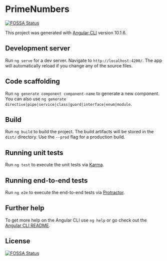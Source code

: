# PrimeNumbers
[![FOSSA Status](https://app.fossa.com/api/projects/git%2Bgithub.com%2FKeshavGeek%2Fprime-numbers.svg?type=shield)](https://app.fossa.com/projects/git%2Bgithub.com%2FKeshavGeek%2Fprime-numbers?ref=badge_shield)


This project was generated with [Angular CLI](https://github.com/angular/angular-cli) version 10.1.6.

## Development server

Run `ng serve` for a dev server. Navigate to `http://localhost:4200/`. The app will automatically reload if you change any of the source files.

## Code scaffolding

Run `ng generate component component-name` to generate a new component. You can also use `ng generate directive|pipe|service|class|guard|interface|enum|module`.

## Build

Run `ng build` to build the project. The build artifacts will be stored in the `dist/` directory. Use the `--prod` flag for a production build.

## Running unit tests

Run `ng test` to execute the unit tests via [Karma](https://karma-runner.github.io).

## Running end-to-end tests

Run `ng e2e` to execute the end-to-end tests via [Protractor](http://www.protractortest.org/).

## Further help

To get more help on the Angular CLI use `ng help` or go check out the [Angular CLI README](https://github.com/angular/angular-cli/blob/master/README.md).


## License
[![FOSSA Status](https://app.fossa.com/api/projects/git%2Bgithub.com%2FKeshavGeek%2Fprime-numbers.svg?type=large)](https://app.fossa.com/projects/git%2Bgithub.com%2FKeshavGeek%2Fprime-numbers?ref=badge_large)